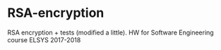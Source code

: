 # RSA-encryption
RSA encryption + tests (modified a little). HW for Software Engineering course ELSYS 2017-2018
